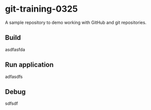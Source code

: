 # git-training-0325

A sample repository to demo working with GitHub and git repositories.

## Build

asdfasfda


## Run application

adfasdfs

## Debug

sdfsdf
